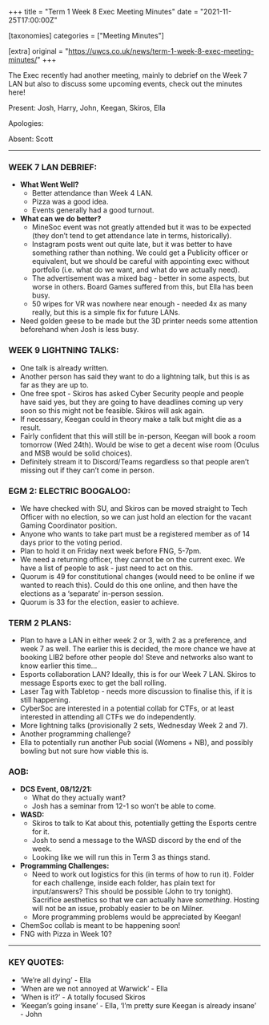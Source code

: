 +++
title = "Term 1 Week 8 Exec Meeting Minutes"
date = "2021-11-25T17:00:00Z"

[taxonomies]
categories = ["Meeting Minutes"]

[extra]
original = "https://uwcs.co.uk/news/term-1-week-8-exec-meeting-minutes/"
+++

<p>The Exec recently had another meeting, mainly to debrief on the Week 7 LAN but also to discuss some upcoming events, check out the minutes here!</p>

<!-- more -->

Present: Josh, Harry, John, Keegan, Skiros, Ella

Apologies:

Absent: Scott



***

### **WEEK 7 LAN DEBRIEF:**

  - **What Went Well?**
      - Better attendance than Week 4 LAN.
      - Pizza was a good idea.
      - Events generally had a good turnout.
  - **What can we do better?**
      - MineSoc event was not greatly attended but it was to be expected (they don’t tend to get attendance late in terms, historically).
      - Instagram posts went out quite late, but it was better to have something rather than nothing. We could get a Publicity officer or equivalent, but we should be careful with appointing exec without portfolio (i.e. what do we want, and what do we actually need).
      - The advertisement was a mixed bag - better in some aspects, but worse in others. Board Games suffered from this, but Ella has been busy.
      - 50 wipes for VR was nowhere near enough - needed 4x as many really, but this is a simple fix for future LANs.
  - Need golden geese to be made but the 3D printer needs some attention beforehand when Josh is less busy.

### **WEEK 9 LIGHTNING TALKS:**

  - One talk is already written.
  - Another person has said they want to do a lightning talk, but this is as far as they are up to.
  - One free spot - Skiros has asked Cyber Security people and people have said yes, but they are going to have deadlines coming up very soon so this might not be feasible. Skiros will ask again.
  - If necessary, Keegan could in theory make a talk but might die as a result.
  - Fairly confident that this will still be in-person, Keegan will book a room tomorrow (Wed 24th). Would be wise to get a decent wise room (Oculus and MSB would be solid choices).
  - Definitely stream it to Discord/Teams regardless so that people aren’t missing out if they can’t come in person.

### **EGM 2: ELECTRIC BOOGALOO:**

  - We have checked with SU, and Skiros can be moved straight to Tech Officer with no election, so we can just hold an election for the vacant Gaming Coordinator position.
  - Anyone who wants to take part must be a registered member as of 14 days prior to the voting period.
  - Plan to hold it on Friday next week before FNG, 5-7pm.
  - We need a returning officer, they cannot be on the current exec. We have a list of people to ask - just need to act on this.
  - Quorum is 49 for constitutional changes (would need to be online if we wanted to reach this). Could do this one online, and then have the elections as a ‘separate’ in-person session.
  - Quorum is 33 for the election, easier to achieve.

### **TERM 2 PLANS:**

  - Plan to have a LAN in either week 2 or 3, with 2 as a preference, and week 7 as well. The earlier this is decided, the more chance we have at booking LIB2 before other people do\! Steve and networks also want to know earlier this time…
  - Esports collaboration LAN? Ideally, this is for our Week 7 LAN. Skiros to message Esports exec to get the ball rolling.
  - Laser Tag with Tabletop - needs more discussion to finalise this, if it is still happening.
  - CyberSoc are interested in a potential collab for CTFs, or at least interested in attending all CTFs we do independently.
  - More lightning talks (provisionally 2 sets, Wednesday Week 2 and 7).
  - Another programming challenge?
  - Ella to potentially run another Pub social (Womens + NB), and possibly bowling but not sure how viable this is.

### **AOB:**

  - **DCS Event, 08/12/21:**
      - What do they actually want?
      - Josh has a seminar from 12-1 so won’t be able to come.
  - **WASD:**
      - Skiros to talk to Kat about this, potentially getting the Esports centre for it.
      - Josh to send a message to the WASD discord by the end of the week.
      - Looking like we will run this in Term 3 as things stand.
  - **Programming Challenges:**
      - Need to work out logistics for this (in terms of how to run it). Folder for each challenge, inside each folder, has plain text for input/answers? This should be possible (John to try tonight). Sacrifice aesthetics so that we can actually have *something*. Hosting will not be an issue, probably easier to be on Milner.
      - More programming problems would be appreciated by Keegan\!
  - ChemSoc collab is meant to be happening soon\!
  - FNG with Pizza in Week 10?



***

### **KEY QUOTES:**

  - ‘We’re all dying’ - Ella
  - ‘When are we not annoyed at Warwick’ - Ella
  - ‘When is it?’ - A totally focused Skiros
  - ‘Keegan’s going insane’ - Ella, ‘I’m pretty sure Keegan is already insane’ - John

